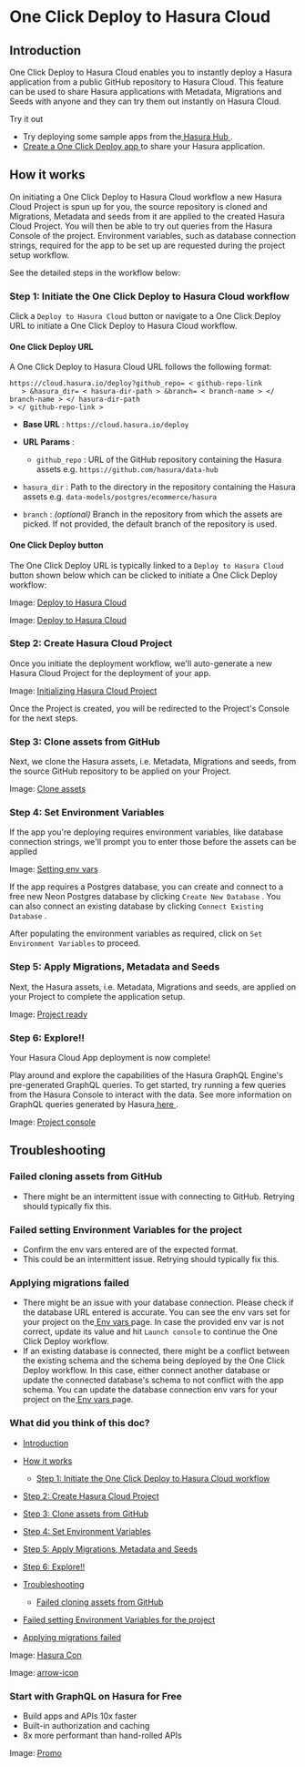 # One Click Deploy to Hasura Cloud

## Introduction​

One Click Deploy to Hasura Cloud enables you to instantly deploy a Hasura application from a public GitHub repository to
Hasura Cloud. This feature can be used to share Hasura applications with Metadata, Migrations and Seeds with anyone and
they can try them out instantly on Hasura Cloud.

Try it out

- Try deploying some sample apps from the[ Hasura Hub ](https://hasura.io/hub/).
- [ Create a One Click Deploy app ](https://hasura.io/docs/latest/cloud-ci-cd/one-click-deploy/create-one-click-to-deploy-apps/)to share your Hasura application.


## How it works​

On initiating a One Click Deploy to Hasura Cloud workflow a new Hasura Cloud Project is spun up for you, the source
repository is cloned and Migrations, Metadata and seeds from it are applied to the created Hasura Cloud Project. You
will then be able to try out queries from the Hasura Console of the project. Environment variables, such as database
connection strings, required for the app to be set up are requested during the project setup workflow.

See the detailed steps in the workflow below:

### Step 1: Initiate the One Click Deploy to Hasura Cloud workflow​

Click a `Deploy to Hasura Cloud` button or navigate to a One Click Deploy URL to initiate a One Click Deploy to Hasura
Cloud workflow.

#### One Click Deploy URL​

A One Click Deploy to Hasura Cloud URL follows the following format:

```
https://cloud.hasura.io/deploy?github_repo= < github-repo-link
   > &hasura_dir= < hasura-dir-path > &branch= < branch-name > </ branch-name > </ hasura-dir-path
> </ github-repo-link >
```

- **Base URL** : `https://cloud.hasura.io/deploy`
- **URL Params** :
    - `github_repo` : URL of the GitHub repository containing the Hasura assets e.g. `https://github.com/hasura/data-hub`

- `hasura_dir` : Path to the directory in the repository containing the Hasura assets e.g. `data-models/postgres/ecommerce/hasura`

- `branch` : *(optional)* Branch in the repository from which the assets are picked. If not provided, the default
branch of the repository is used.


#### One Click Deploy button​

The One Click Deploy URL is typically linked to a `Deploy to Hasura Cloud` button shown below which can be clicked to
initiate a One Click Deploy workflow:

Image: [ Deploy to Hasura Cloud ](https://hasura.io/deploy-button.svg)

Image: [ Deploy to Hasura Cloud ](https://hasura.io/deploy-button.svg)

### Step 2: Create Hasura Cloud Project​

Once you initiate the deployment workflow, we'll auto-generate a new Hasura Cloud Project for the deployment of your
app.

Image: [ Initializing Hasura Cloud Project ](https://hasura.io/docs/assets/images/project_loading-6b0ef0140527e075799cf94b9fd4b6c1.png)

Once the Project is created, you will be redirected to the Project's Console for the next steps.

### Step 3: Clone assets from GitHub​

Next, we clone the Hasura assets, i.e. Metadata, Migrations and seeds, from the source GitHub repository to be applied
on your Project.

Image: [ Clone assets ](https://hasura.io/docs/assets/images/cloning_assets-efdf9c92145ca95fa67803f3fd6a5878.png)

### Step 4: Set Environment Variables​

If the app you're deploying requires environment variables, like database connection strings, we'll prompt you to enter
those before the assets can be applied

Image: [ Setting env vars ](https://hasura.io/docs/assets/images/user_env-26b5f500f79511898809fd79ba41e794.png)

If the app requires a Postgres database, you can create and connect to a free new Neon Postgres database by clicking `Create New Database` . You can also connect an existing database by clicking `Connect Existing Database` .

After populating the environment variables as required, click on `Set Environment Variables` to proceed.

### Step 5: Apply Migrations, Metadata and Seeds​

Next, the Hasura assets, i.e. Metadata, Migrations and seeds, are applied on your Project to complete the application
setup.

Image: [ Project ready ](https://hasura.io/docs/assets/images/project_ready-b3c02373450025b3395c5727beb147e5.png)

### Step 6: Explore!!​

Your Hasura Cloud App deployment is now complete!

Play around and explore the capabilities of the Hasura GraphQL Engine's pre-generated GraphQL queries. To get started,
try running a few queries from the Hasura Console to interact with the data. See more information on GraphQL queries
generated by Hasura[ here ](https://hasura.io/docs/latest/queries/overview/).

Image: [ Project console ](https://hasura.io/docs/assets/images/project_console-70367152ace2f99ee626386d3f7e52bf.png)

## Troubleshooting​

### Failed cloning assets from GitHub​

- There might be an intermittent issue with connecting to GitHub. Retrying should typically fix this.


### Failed setting Environment Variables for the project​

- Confirm the env vars entered are of the expected format.
- This could be an intermittent issue. Retrying should typically fix this.


### Applying migrations failed​

- There might be an issue with your database connection. Please check if the database URL entered is accurate. You can
see the env vars set for your project on the[ Env vars ](https://hasura.io/docs/latest/hasura-cloud/projects/env-vars/)page. In case the
provided env var is not correct, update its value and hit `Launch console` to continue the One Click Deploy workflow.
- If an existing database is connected, there might be a conflict between the existing schema and the schema being
deployed by the One Click Deploy workflow. In this case, either connect another database or update the connected
database's schema to not conflict with the app schema. You can update the database connection env vars for your
project on the[ Env vars ](https://hasura.io/docs/latest/hasura-cloud/projects/env-vars/)page.


### What did you think of this doc?

- [ Introduction ](https://hasura.io/docs/latest/cloud-ci-cd/one-click-deploy/index/#introduction)
- [ How it works ](https://hasura.io/docs/latest/cloud-ci-cd/one-click-deploy/index/#how-it-works)
    - [ Step 1: Initiate the One Click Deploy to Hasura Cloud workflow ](https://hasura.io/docs/latest/cloud-ci-cd/one-click-deploy/index/#step-1-initiate-the-one-click-deploy-to-hasura-cloud-workflow)

- [ Step 2: Create Hasura Cloud Project ](https://hasura.io/docs/latest/cloud-ci-cd/one-click-deploy/index/#step-2-create-hasura-cloud-project)

- [ Step 3: Clone assets from GitHub ](https://hasura.io/docs/latest/cloud-ci-cd/one-click-deploy/index/#step-3-clone-assets-from-github)

- [ Step 4: Set Environment Variables ](https://hasura.io/docs/latest/cloud-ci-cd/one-click-deploy/index/#step-4-set-environment-variables)

- [ Step 5: Apply Migrations, Metadata and Seeds ](https://hasura.io/docs/latest/cloud-ci-cd/one-click-deploy/index/#step-5-apply-migrations-metadata-and-seeds)

- [ Step 6: Explore!! ](https://hasura.io/docs/latest/cloud-ci-cd/one-click-deploy/index/#step-6-explore)
- [ Troubleshooting ](https://hasura.io/docs/latest/cloud-ci-cd/one-click-deploy/index/#troubleshooting)
    - [ Failed cloning assets from GitHub ](https://hasura.io/docs/latest/cloud-ci-cd/one-click-deploy/index/#failed-cloning-assets-from-github)

- [ Failed setting Environment Variables for the project ](https://hasura.io/docs/latest/cloud-ci-cd/one-click-deploy/index/#failed-setting-environment-variables-for-the-project)

- [ Applying migrations failed ](https://hasura.io/docs/latest/cloud-ci-cd/one-click-deploy/index/#applying-migrations-failed)


Image: [ Hasura Con ](https://res.cloudinary.com/dh8fp23nd/image/upload/v1686154570/hasura-con-2023/has-con-light-date_r2a2ud.png)

Image: [ arrow-icon ](https://res.cloudinary.com/dh8fp23nd/image/upload/v1683723549/main-web/chevron-right_ldbi7d.png)

### Start with GraphQL on Hasura for Free

- Build apps and APIs 10x faster
- Built-in authorization and caching
- 8x more performant than hand-rolled APIs


Image: [ Promo ](https://hasura.io/docs/assets/images/hasura-free-ff60e409244e0ea12b5a3045d1a9096b.png)